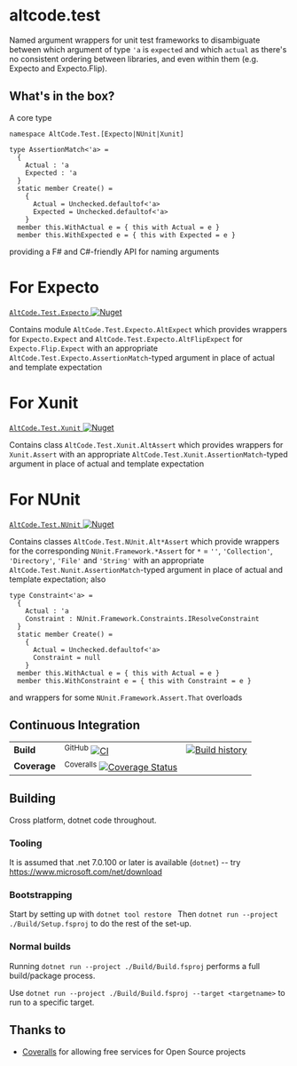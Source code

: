 # altcode.test
Named argument wrappers for unit test frameworks to disambiguate between which argument of type `'a` is `expected` and which `actual` as there's no consistent ordering between libraries, and even within them (e.g. Expecto and Expecto.Flip).

## What's in the box?

A core type
```
namespace AltCode.Test.[Expecto|NUnit|Xunit]

type AssertionMatch<'a> =
  {
    Actual : 'a
    Expected : 'a
  }
  static member Create() =
    {
      Actual = Unchecked.defaultof<'a>
      Expected = Unchecked.defaultof<'a>
    }
  member this.WithActual e = { this with Actual = e }
  member this.WithExpected e = { this with Expected = e }
```
providing a F# and C#-friendly API for naming arguments

# For Expecto

[`AltCode.Test.Expecto` ![Nuget](https://buildstats.info/nuget/altcode.test.expecto)](http://nuget.org/packages/altcode.test.expecto)

Contains module `AltCode.Test.Expecto.AltExpect` which provides wrappers for `Expecto.Expect` and `AltCode.Test.Expecto.AltFlipExpect` for `Expecto.Flip.Expect` with an appropriate `AltCode.Test.Expecto.AssertionMatch`-typed argument in place of actual and template expectation

# For Xunit

[`AltCode.Test.Xunit` ![Nuget](https://buildstats.info/nuget/altcode.test.xunit)](http://nuget.org/packages/altcode.test.xunit)

Contains class `AltCode.Test.Xunit.AltAssert` which provides wrappers for `Xunit.Assert` with an appropriate `AltCode.Test.Xunit.AssertionMatch`-typed argument in place of actual and template expectation

# For NUnit

[`AltCode.Test.NUnit` ![Nuget](https://buildstats.info/nuget/altcode.test.nunit)](http://nuget.org/packages/altcode.test.nunit)

Contains classes `AltCode.Test.NUnit.Alt*Assert` which provide wrappers for the corresponding `NUnit.Framework.*Assert` for `*` = `''`, `'Collection'`, `'Directory'`, `'File'` and `'String'`  with an appropriate `AltCode.Test.Nunit.AssertionMatch`-typed argument in place of actual and template expectation; also 
```
type Constraint<'a> =
  {
    Actual : 'a
    Constraint : NUnit.Framework.Constraints.IResolveConstraint
  }
  static member Create() =
    {
      Actual = Unchecked.defaultof<'a>
      Constraint = null
    }
  member this.WithActual e = { this with Actual = e }
  member this.WithConstraint e = { this with Constraint = e }
```
and wrappers for some `NUnit.Framework.Assert.That` overloads

## Continuous Integration

| | | |
| --- | --- | --- | 
| **Build** | <sup>GitHub</sup> [![CI](https://github.com/SteveGilham/altcode.test/workflows/CI/badge.svg)](https://github.com/SteveGilham/altcode.test/actions?query=workflow%3ACI) | [![Build history](https://buildstats.info/github/chart/SteveGilham/altcode.test?branch=master)](https://github.com/SteveGilham/altcode.test/actions?query=workflow%3ACI)
| **Coverage** | <sup>Coveralls</sup> [![Coverage Status](https://coveralls.io/repos/github/SteveGilham/altcode.test/badge.svg?branch=master)](https://coveralls.io/github/SteveGilham/altcode.test?branch=master) |


## Building

Cross platform, dotnet code throughout.

### Tooling

It is assumed that .net 7.0.100 or later is available  (`dotnet`) -- try https://www.microsoft.com/net/download  

### Bootstrapping

Start by setting up with `dotnet tool restore `
Then `dotnet run --project ./Build/Setup.fsproj` to do the rest of the set-up.

### Normal builds

Running `dotnet run --project ./Build/Build.fsproj` performs a full build/package process.

Use `dotnet run --project ./Build/Build.fsproj --target <targetname>` to run to a specific target.

## Thanks to

* [Coveralls](https://coveralls.io/r/SteveGilham/altcover) for allowing free services for Open Source projects